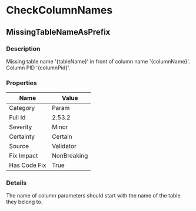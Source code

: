 ﻿---  
uid: Validator_2_53_2  
---

# CheckColumnNames

## MissingTableNameAsPrefix

### Description

Missing table name '{tableName}' in front of column name '{columnName}'. Column PID '{columnPid}'.

### Properties

| Name         | Value       |
| ------------ | ----------- |
| Category     | Param       |
| Full Id      | 2.53.2      |
| Severity     | Minor       |
| Certainty    | Certain     |
| Source       | Validator   |
| Fix Impact   | NonBreaking |
| Has Code Fix | True        |

### Details

The name of column parameters should start with the name of the table they belong to.
